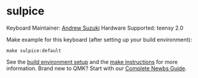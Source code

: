 # sulpice

Keyboard Maintainer: [Andrew Suzuki](https://github.com/andrewsuzuki)
Hardware Supported: teensy 2.0

Make example for this keyboard (after setting up your build environment):

    make sulpice:default

See the [build environment setup](https://docs.qmk.fm/#/getting_started_build_tools) and the [make instructions](https://docs.qmk.fm/#/getting_started_make_guide) for more information. Brand new to QMK? Start with our [Complete Newbs Guide](https://docs.qmk.fm/#/newbs).
